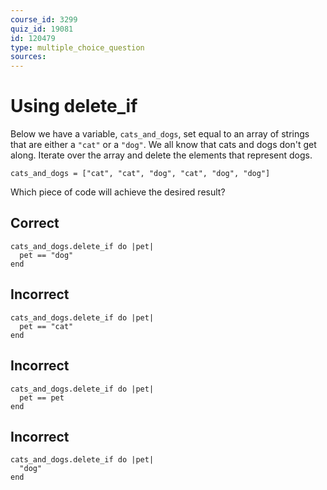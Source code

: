 ```yaml
---
course_id: 3299
quiz_id: 19081
id: 120479
type: multiple_choice_question
sources:
---
```


# Using delete_if

Below we have a variable,&nbsp;`cats_and_dogs`, set equal to an array of strings
that are either a&nbsp;`"cat"`&nbsp;or a&nbsp;`"dog"`. We all know that cats and
dogs don't get along. Iterate over the array and delete the elements that
represent dogs.

```
cats_and_dogs = ["cat", "cat", "dog", "cat", "dog", "dog"]
```

Which piece of code will achieve the desired result?

## Correct

```
cats_and_dogs.delete_if do |pet|
  pet == "dog"
end
```

## Incorrect

```
cats_and_dogs.delete_if do |pet|
  pet == "cat"
end
```

## Incorrect

```
cats_and_dogs.delete_if do |pet|
  pet == pet
end
```

## Incorrect

```
cats_and_dogs.delete_if do |pet|
  "dog"
end
```
